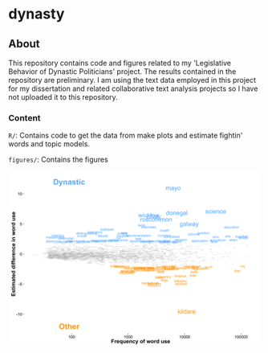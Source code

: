 # dynasty

## About
This repository contains code and figures related to my 'Legislative Behavior of Dynastic Politicians' project. The results contained in the repository are preliminary. I am using the text data employed in this project for my dissertation and related collaborative text analysis projects so I have not uploaded it to this repository.

### Content
`R/`: Contains code to get the data from make plots and estimate fightin' words and topic models. 

`figures/`: Contains the figures

<img src='plots/dynasties_fw.png'>